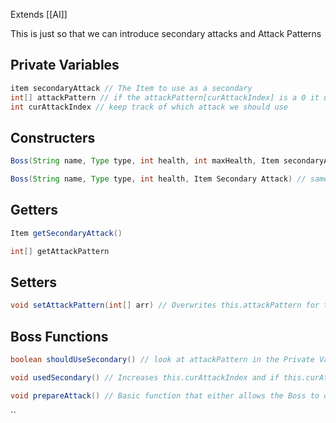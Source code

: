 Extends [[AI]]

This is just so that we can introduce secondary attacks and Attack Patterns

## Private Variables

```java
item secondaryAttack // The Item to use as a secondary
int[] attackPattern // if the attackPattern[curAttackIndex] is a 0 it uses its main Weapon, else if its a 1 it uses the Secondary
int curAttackIndex // keep track of which attack we should use
```

## Constructers

```java
Boss(String name, Type type, int health, int maxHealth, Item secondaryAttack) // calls super(name, type)

Boss(String name, Type type, int health, Item Secondary Attack) // same as the first constructer but maxHealth is set to Health
```

## Getters 

```java
Item getSecondaryAttack()

int[] getAttackPattern
```

## Setters
```java
void setAttackPattern(int[] arr) // Overwrites this.attackPattern for the array

```

## Boss Functions
```java
boolean shouldUseSecondary() // look at attackPattern in the Private Variables Section but also if it is true, it runs this.usedSecondary()

void usedSecondary() // Increases this.curAttackIndex and if this.curAttackIndex > this.attackPattern.length it resets to 0

void prepareAttack() // Basic function that either allows the Boss to defend or figure out if he is supposed to use his secondary or primary attack
```
``